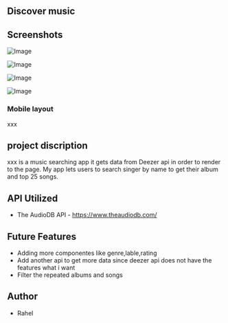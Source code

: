##  Discover music

## Screenshots
 ![Image](https://github.com/rahelbelay/Music-Finder/blob/master/src/Images/Screen%20Shot%202020-02-23%20at%207.45.14%20PM.png)

 ![Image](https://github.com/rahelbelay/Music-Finder/blob/master/src/Images/Screen%20Shot%202020-02-23%20at%207.46.33%20PM.png)

![Image](https://github.com/rahelbelay/Music-Finder/blob/master/src/Images/Screen%20Shot%202020-02-23%20at%207.47.38%20PM.png)

![Image](https://github.com/rahelbelay/Music-Finder/blob/master/src/Images/Screen%20Shot%202020-02-23%20at%208.24.26%20PM.png)
### Mobile layout
xxx
## project discription 

xxx is a music searching app it gets data from Deezer api in order to render to the page. My app lets users to search singer by name to get their album and top 25 songs.

## API Utilized
 - The AudioDB API - https://www.theaudiodb.com/

 ## Future Features
 - Adding more componentes like genre,lable,rating
 - Add another api to get more data since deezer api does not have the features what i want
 - Filter the repeated albums and songs

 ## Author
  - Rahel







